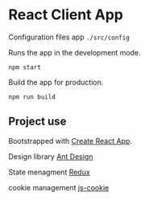 # React Client App

Configuration files app `./src/config`

Runs the app in the development mode.

`npm start`

Build the app for production.

`npm run build`

## Project use

Bootstrapped with [Create React App](https://github.com/facebook/create-react-app).

Design library [Ant Design](https://ant.design)

State menagment [Redux](https://github.com/reduxjs/redux)

cookie management [js-cookie](https://www.npmjs.com/package/js-cookie)